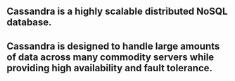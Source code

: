 ## Cassandra is a highly scalable distributed NoSQL database.

## Cassandra is designed to handle large amounts of data across many commodity servers while providing high availability and fault tolerance.

## 
